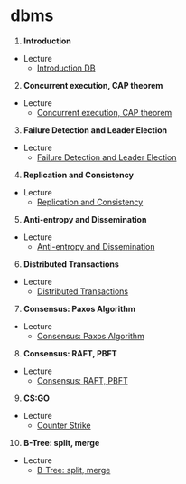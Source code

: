 # dbms

1.  **Introduction**

  - Lecture
    -  [Introduction DB](https://colab.research.google.com/github/fbeilstein/dbms/blob/master/DB_lecture_1.ipynb)
    
    
2.  **Concurrent execution, CAP theorem**

 - Lecture
    -  [Concurrent execution, CAP theorem](https://colab.research.google.com/github/fbeilstein/dbms/blob/master/DB_lecture_2.ipynb)
    
    
3.  **Failure Detection and Leader Election**

 - Lecture
    -  [Failure Detection and Leader Election](https://colab.research.google.com/github/fbeilstein/dbms/blob/master/DB_lecture_3.ipynb)

4.  **Replication and Consistency**

 - Lecture
    -  [Replication and Consistency](https://colab.research.google.com/github/fbeilstein/dbms/blob/master/DB_lecture_4.ipynb)

5.  **Anti-entropy and Dissemination**

 - Lecture
    -  [Anti-entropy and Dissemination](https://colab.research.google.com/github/fbeilstein/dbms/blob/master/DB_lecture_5.ipynb)

6.  **Distributed Transactions**

 - Lecture
    -  [Distributed Transactions](https://colab.research.google.com/github/fbeilstein/dbms/blob/master/DB_lecture_6.ipynb)
    
7.  **Consensus: Paxos Algorithm**

 - Lecture
    -  [Consensus: Paxos Algorithm](https://colab.research.google.com/github/fbeilstein/dbms/blob/master/DB_lecture_7.ipynb)

8.  **Consensus: RAFT, PBFT**

 - Lecture
    -  [Consensus: RAFT, PBFT](https://colab.research.google.com/github/fbeilstein/dbms/blob/master/DB_lecture_8.ipynb)
    
9.  **CS:GO**

 - Lecture
    -  [Counter Strike](https://colab.research.google.com/github/fbeilstein/dbms/blob/master/DB_lecture_9.ipynb)
    
10.  **B-Tree: split, merge**

 - Lecture
    -  [B-Tree: split, merge](https://colab.research.google.com/github/fbeilstein/dbms/blob/master/DB_lecture_10.ipynb)
